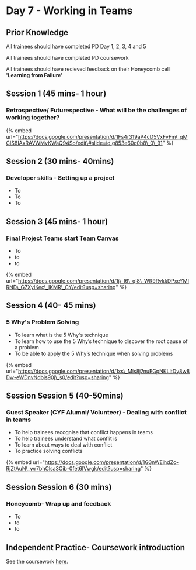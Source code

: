 # Day 7 - Working in Teams

## Prior Knowledge  

All trainees should have completed PD Day 1, 2, 3, 4 and 5

All trainees should have completed PD coursework 

All trainees should have recieved feedback on their Honeycomb cell **'Learning from Failure'** 

## Session 1 \(45 mins- 1 hour\)

### Retrospective/ Futurespective - What will be the challenges of working together?

{% embed url="https://docs.google.com/presentation/d/1Fs4r319aP4cD5VxFvFm\_qMCIS8IAxRAVWMvKWaQ94So/edit\#slide=id.g853e60c0b8\_0\_91" %}





## Session 2 \(30 mins- 40mins\)

### Developer skills - Setting up a project

* To
* To
* To



## Session 3 \(45 mins- 1 hour\)

### Final Project Teams start Team Canvas

* To
* to
* to

{% embed url="https://docs.google.com/presentation/d/1j\_I6\_ql8\_WR9RvkkDPxeYMIRND\_G7XyIKec\_IKMR\_CY/edit?usp=sharing" %}



## Session 4 \(40- 45 mins\)

### 5 Why's Problem Solving

* To learn what is the 5 Why's technique
* To learn how to use the 5 Why’s technique to discover the root cause of a problem
* To be able to apply the 5 Why’s technique when solving problems

{% embed url="https://docs.google.com/presentation/d/1xs\_Mis8j7nuEGpNKLItDy8w8Dw-eWDnvNdbis90j\_s0/edit?usp=sharing" %}



## Session Session 5 \(40-50mins\) 

### Guest Speaker \(CYF Alumni/ Volunteer\) - Dealing with conflict in teams

* To help trainees recognise that conflict happens in teams
* To help trainees understand what conflit is 
* To learn about ways to deal with conflict
* To practice solving conflicts

{% embed url="https://docs.google.com/presentation/d/1G3nWEihdZc-RjZtAuN\_wr7bhClsa3Cib-0fet6IVwgk/edit?usp=sharing" %}



## Session Session 6 \(30 mins\) 

### Honeycomb- Wrap up and feedback

* To
* to
* to

## Independent Practice- Coursework introduction ‌ <a id="independent-practice-coursework-introduction"></a>

See the coursework [here](https://personaldevelopment.codeyourfuture.io/sessions/js2-pd-day-4/coursework).



